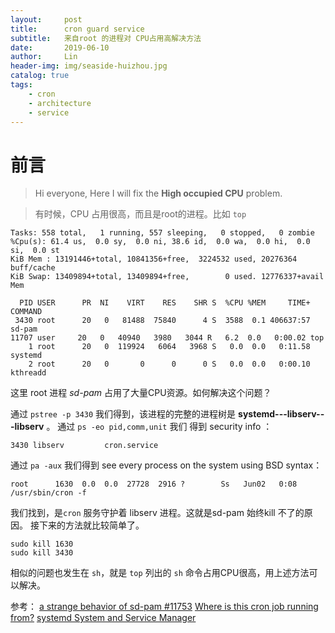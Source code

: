 ```yaml
---
layout:     post
title:      cron guard service
subtitle:   来自root 的进程对 CPU占用高解决方法
date:       2019-06-10
author:     Lin
header-img: img/seaside-huizhou.jpg
catalog: true
tags:
    - cron
    - architecture
    - service
---
```

# 前言

> Hi everyone, Here I will fix the **High occupied CPU** problem.

> 有时候，CPU 占用很高，而且是root的进程。比如 `top`

```
Tasks: 558 total,   1 running, 557 sleeping,   0 stopped,   0 zombie
%Cpu(s): 61.4 us,  0.0 sy,  0.0 ni, 38.6 id,  0.0 wa,  0.0 hi,  0.0 si,  0.0 st
KiB Mem : 13191446+total, 10841356+free,  3224532 used, 20276364 buff/cache
KiB Swap: 13409894+total, 13409894+free,        0 used. 12776337+avail Mem 

  PID USER      PR  NI    VIRT    RES    SHR S  %CPU %MEM     TIME+ COMMAND                                                                
 3430 root      20   0   81488  75840      4 S  3588  0.1 406637:57 sd-pam                                                                     
11707 user     20   0   40940   3980   3044 R   6.2  0.0   0:00.02 top                                                                    
    1 root      20   0  119924   6064   3968 S   0.0  0.0   0:11.58 systemd                                                                
    2 root      20   0       0      0      0 S   0.0  0.0   0:00.10 kthreadd
```

这里 root 进程 *sd-pam* 占用了大量CPU资源。如何解决这个问题？

通过 `pstree -p 3430` 我们得到，该进程的完整的进程树是 **systemd---libserv---libserv** 。
通过 `ps -eo pid,comm,unit` 我们 得到 security info ：

```
3430 libserv         cron.service
```
通过 `pa -aux` 我们得到 see every process on the system using BSD syntax：

```
root      1630  0.0  0.0  27728  2916 ?        Ss   Jun02   0:08 /usr/sbin/cron -f
```

我们找到，是`cron` 服务守护着 libserv 进程。这就是sd-pam 始终kill 不了的原因。
接下来的方法就比较简单了。

    sudo kill 1630 
    sudo kill 3430

相似的问题也发生在 `sh`，就是 `top`  列出的 `sh` 命令占用CPU很高，用上述方法可以解决。

参考：
[a strange behavior of sd-pam #11753](https://github.com/systemd/systemd/issues/11753)
[Where is this cron job running from?](https://serverfault.com/questions/103482/where-is-this-cron-job-running-from)
[systemd System and Service Manager](https://www.freedesktop.org/wiki/Software/systemd/)

